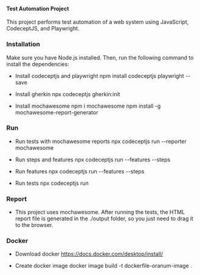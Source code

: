 #### Test Automation Project ###

This project performs test automation of a web system using JavaScript, CodeceptJS, and Playwright.

### Installation ###

Make sure you have Node.js installed. Then, run the following command to install the dependencies:

- Install codeceptjs and playwright
npm install codeceptjs playwright --save

- Install gherkin
npx codeceptjs gherkin:init

- Install mochawesome
npm i mochawesome
npm install -g mochawesome-report-generator

### Run ###

- Run tests with mochawesome reports
npx codeceptjs run --reporter mochawesome

- Run steps and features
npx codeceptjs run --features --steps

- Run features
npx codeceptjs run --features --steps 

- Run tests 
npx codeceptjs run 

### Report ###

- This project uses mochawesome.
After running the tests, the HTML report file is generated in the ./output folder, so you just need to drag it to the browser.

### Docker ###

- Download docker
https://docs.docker.com/desktop/install/

- Create docker image
docker image build -t dockerfile-oranum-image .